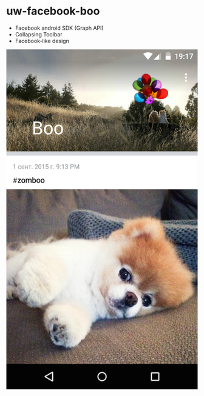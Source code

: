 # uw-facebook-boo

- Facebook android SDK (Graph API)
- Collapsing Toolbar
- Facebook-like design

![alt tag](https://github.com/pengrad/uw-facebook-boo/raw/master/screenshot.png)

